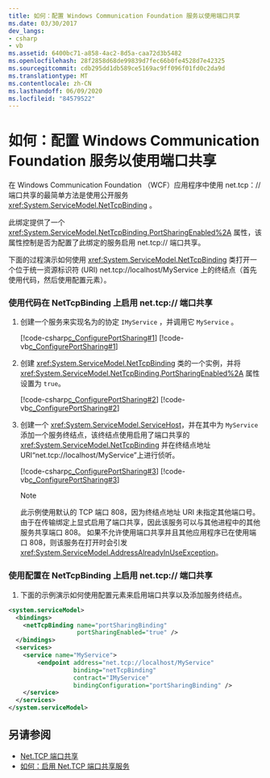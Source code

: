 ```yaml
---
title: 如何：配置 Windows Communication Foundation 服务以使用端口共享
ms.date: 03/30/2017
dev_langs:
- csharp
- vb
ms.assetid: 6400bc71-a858-4ac2-8d5a-caa72d3b5482
ms.openlocfilehash: 28f2858d68de99839d7fec66b0fe4528d7e42325
ms.sourcegitcommit: cdb295dd1db589ce5169ac9ff096f01fd0c2da9d
ms.translationtype: MT
ms.contentlocale: zh-CN
ms.lasthandoff: 06/09/2020
ms.locfileid: "84579522"
---
```

# <a name="how-to-configure-a-windows-communication-foundation-service-to-use-port-sharing"></a>如何：配置 Windows Communication Foundation 服务以使用端口共享
在 Windows Communication Foundation （WCF）应用程序中使用 net.tcp：//端口共享的最简单方法是使用公开服务 <xref:System.ServiceModel.NetTcpBinding> 。  
  
 此绑定提供了一个 <xref:System.ServiceModel.NetTcpBinding.PortSharingEnabled%2A> 属性，该属性控制是否为配置了此绑定的服务启用 net.tcp:// 端口共享。  
  
 下面的过程演示如何使用 <xref:System.ServiceModel.NetTcpBinding> 类打开一个位于统一资源标识符 (URI) net.tcp://localhost/MyService 上的终结点（首先使用代码，然后使用配置元素）。  
  
### <a name="to-enable-nettcp-port-sharing-on-a-nettcpbinding-in-code"></a>使用代码在 NetTcpBinding 上启用 net.tcp:// 端口共享  
  
1. 创建一个服务来实现名为的协定 `IMyService` ，并调用它 `MyService` 。  
  
     [!code-csharp[c_ConfigurePortSharing#1](../../../../samples/snippets/csharp/VS_Snippets_CFX/c_configureportsharing/cs/source.cs#1)]
     [!code-vb[c_ConfigurePortSharing#1](../../../../samples/snippets/visualbasic/VS_Snippets_CFX/c_configureportsharing/vb/source.vb#1)]  
  
2. 创建 <xref:System.ServiceModel.NetTcpBinding> 类的一个实例，并将 <xref:System.ServiceModel.NetTcpBinding.PortSharingEnabled%2A> 属性设置为 `true`。  
  
     [!code-csharp[c_ConfigurePortSharing#2](../../../../samples/snippets/csharp/VS_Snippets_CFX/c_configureportsharing/cs/source.cs#2)]
     [!code-vb[c_ConfigurePortSharing#2](../../../../samples/snippets/visualbasic/VS_Snippets_CFX/c_configureportsharing/vb/source.vb#2)]  
  
3. 创建一个 <xref:System.ServiceModel.ServiceHost>，并在其中为 `MyService` 添加一个服务终结点，该终结点使用启用了端口共享的 <xref:System.ServiceModel.NetTcpBinding> 并在终结点地址 URI“net.tcp://localhost/MyService”上进行侦听。  
  
     [!code-csharp[c_ConfigurePortSharing#3](../../../../samples/snippets/csharp/VS_Snippets_CFX/c_configureportsharing/cs/source.cs#3)]
     [!code-vb[c_ConfigurePortSharing#3](../../../../samples/snippets/visualbasic/VS_Snippets_CFX/c_configureportsharing/vb/source.vb#3)]  
  
    > [!NOTE]
    > 此示例使用默认的 TCP 端口 808，因为终结点地址 URI 未指定其他端口号。 由于在传输绑定上显式启用了端口共享，因此该服务可以与其他进程中的其他服务共享端口 808。 如果不允许使用端口共享并且其他应用程序已在使用端口 808，则该服务在打开时会引发 <xref:System.ServiceModel.AddressAlreadyInUseException>。  
  
### <a name="to-enable-nettcp-port-sharing-on-a-nettcpbinding-in-configuration"></a>使用配置在 NetTcpBinding 上启用 net.tcp:// 端口共享  
  
1. 下面的示例演示如何使用配置元素来启用端口共享以及添加服务终结点。  
  
```xml  
<system.serviceModel>  
  <bindings>  
    <netTcpBinding name="portSharingBinding"
                   portSharingEnabled="true" />  
  </bindings>  
  <services>  
    <service name="MyService">  
        <endpoint address="net.tcp://localhost/MyService"  
                  binding="netTcpBinding"  
                  contract="IMyService"  
                  bindingConfiguration="portSharingBinding" />  
    </service>  
  </services>  
</system.serviceModel>  
```  
  
## <a name="see-also"></a>另请参阅

- [Net.TCP 端口共享](net-tcp-port-sharing.md)
- [如何：启用 Net.TCP 端口共享服务](how-to-enable-the-net-tcp-port-sharing-service.md)
